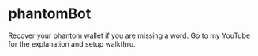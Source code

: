 # phantomBot
Recover your phantom wallet if you are missing a word.
Go to my YouTube for the explanation and setup walkthru.
